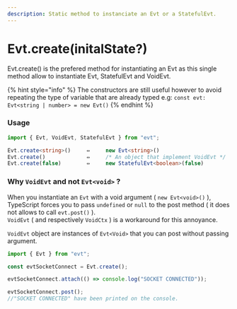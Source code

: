 ```yaml
---
description: Static method to instanciate an Evt or a StatefulEvt.
---
```


# Evt.create\(initalState?\)

Evt.create\(\) is the prefered method for instantiating an Evt as this single method allow to instantiate Evt, StatefulEvt and VoidEvt.

{% hint style="info" %}
The constructors are still useful however to avoid repeating the type of variable that are already typed e.g: `const evt: Evt<string | number> = new Evt()`
{% endhint %}

### Usage 

```typescript
import { Evt, VoidEvt, StatefulEvt } from "evt";

Evt.create<string>()     ⇔     new Evt<string>()
Evt.create()             ⇔     /* An object that implement VoidEvt */
Evt.create(false)        ⇔     new StatefulEvt<boolean>(false)
```

### Why `VoidEvt` and not `Evt<void>` ?

When you instantiate an `Evt` with a void argument \( `new Evt<void>()` \), TypeScript forces you to pass `undefined` or `null` to  the post method \( it does not allows to call `evt.post()` \).  
`VoidEvt` \( and respectively `VoidCtx` \) is a workaround for this annoyance.

`VoidEvt` object are instances of `Evt<Void>` that you can post without passing argument.

```typescript
import { Evt } from "evt";

const evtSocketConnect = Evt.create();

evtSocketConnect.attach(() => console.log("SOCKET CONNECTED"));

evtSocketConnect.post();
//"SOCKET CONNECTED" have been printed on the console.
```

